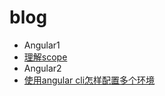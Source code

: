 # blog

- Angular1
 - [理解scope](https://github.com/angular/angular.js/wiki/Understanding-Scopes)
- Angular2
 - [使用angular cli怎样配置多个环境](https://github.com/floraluo/blog/blob/master/Angular2/%E4%BD%BF%E7%94%A8angular%20cli%E6%80%8E%E6%A0%B7%E9%85%8D%E7%BD%AE%E5%A4%9A%E4%B8%AA%E7%8E%AF%E5%A2%83)
 
